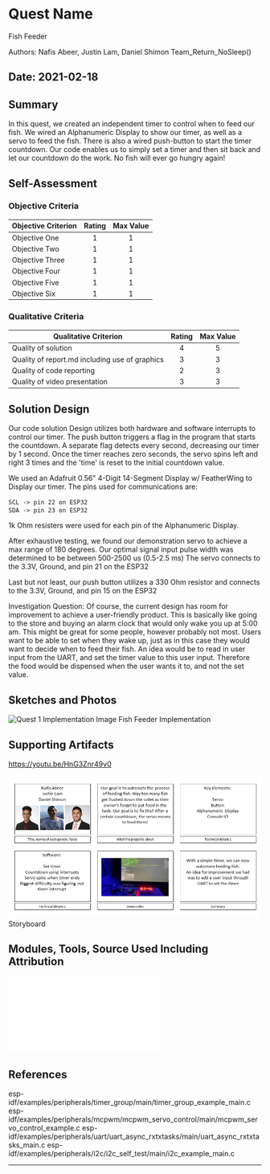 # Quest Name
Fish Feeder

Authors: Nafis Abeer, Justin Lam, Daniel Shimon
Team_Return_NoSleep()

Date: 2021-02-18
-----

## Summary
In this quest, we created an independent timer to control when to feed our fish. We wired an Alphanumeric Display to show our timer, as well as a servo to feed the fish. There is also a wired push-button to start the timer countdown. Our code enables us to simply set a timer and then sit back and let our countdown do the work. No fish will ever go hungry again!


## Self-Assessment

### Objective Criteria

| Objective Criterion | Rating | Max Value  |
|---------------------------------------------|:-----------:|:---------:|
| Objective One | 1 |  1     |
| Objective Two | 1 |  1     |
| Objective Three | 1 |  1     |
| Objective Four | 1 |  1     |
| Objective Five | 1 |  1     |
| Objective Six | 1 |  1     |


### Qualitative Criteria

| Qualitative Criterion | Rating | Max Value  |
|---------------------------------------------|:-----------:|:---------:|
| Quality of solution | 4 |  5     |
| Quality of report.md including use of graphics | 3 |  3     |
| Quality of code reporting | 2 |  3     |
| Quality of video presentation | 3 |  3     |


## Solution Design

Our code solution Design utilizes both hardware and software interrupts to control our timer. The push button triggers a flag in the program that starts the countdown. A separate flag detects every second, decreasing our timer by 1 second. Once the timer reaches zero seconds, the servo spins left and right 3 times and the 'time' is reset to the initial countdown value.

We used an Adafruit 0.56" 4-Digit 14-Segment Display w/ FeatherWing to Display our timer. The pins used for communications are:

    SCL -> pin 22 on ESP32
    SDA -> pin 23 on ESP32

1k Ohm resisters were used for each pin of the Alphanumeric Display.

After exhaustive testing, we found our demonstration servo to achieve a max range of 180 degrees. Our optimal signal input pulse width was determined to be between 500-2500 us (0.5-2.5 ms) The servo connects to the 3.3V, Ground, and pin 21 on the ESP32

Last but not least, our push button utilizes a 330 Ohm resistor and connects to the 3.3V, Ground, and pin 15 on the ESP32

Investigation Question: Of course, the current design has room for improvement to achieve a user-friendly product. This is basically like going to the store and buying an alarm clock that would only wake you up at 5:00 am. This might be great for some people, however probably not most. Users want to be able to set when they wake up, just as in this case they would want to decide when to feed their fish. An idea would be to read in user input from the UART, and set the timer value to this user input. Therefore the food would be dispensed when the user wants it to, and not the set value.


## Sketches and Photos

![Quest 1 Implementation Image](./images/Quest_1_Implementation.png)
Fish Feeder Implementation

## Supporting Artifacts
https://youtu.be/HnG3Znr49v0

![Quest 1 Storyboard Image](./images/Quest_1_Storyboard.png)
Storyboard

## Modules, Tools, Source Used Including Attribution

![Quest_1_Feed_Fish_main.c Code](./code/Quest_1_Feed_Fish_main.c)

## References
esp-idf/examples/peripherals/timer_group/main/timer_group_example_main.c
esp-idf/examples/peripherals/mcpwm/mcpwm_servo_control/main/mcpwm_servo_control_example.c
esp-idf/examples/peripherals/uart/uart_async_rxtxtasks/main/uart_async_rxtxtasks_main.c
esp-idf/examples/peripherals/i2c/i2c_self_test/main/i2c_example_main.c


-----
